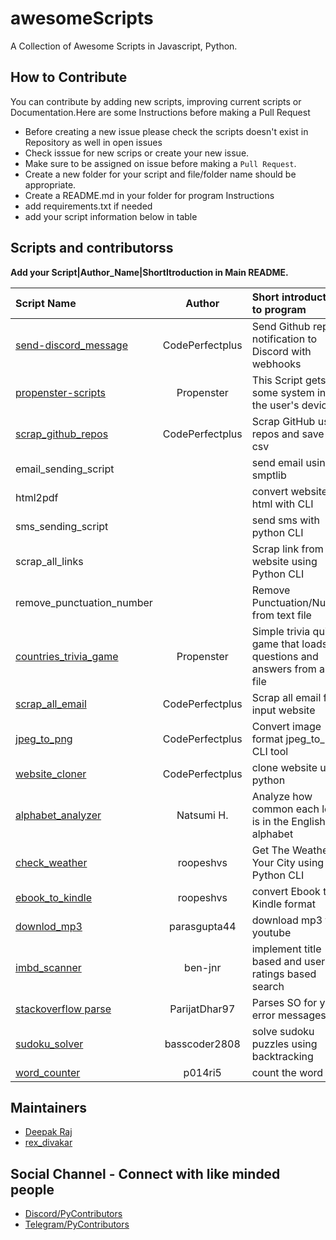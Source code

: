 # awesomeScripts

A Collection of Awesome Scripts in Javascript, Python.

## How to Contribute

You can contribute by adding new scripts, improving current scripts or Documentation.Here are some Instructions
before making a Pull Request

- Before creating a new issue please check the scripts doesn't exist in Repository as well in open issues
- Check isssue for new scrips or create your new issue.
- Make sure to be assigned on issue before making a `Pull Request`.
- Create a new folder for your script and file/folder name should be appropriate.
- Create a README.md in your folder for program Instructions
- add requirements.txt if needed
- add your script information below in table

## Scripts and contributorss

**Add your Script|Author_Name|ShortItroduction in Main README.**
<!--Restrictions -->
<!-- Add your script in last line -->

|          Script Name           |    Author     |     Short introduction to program                     |
|         :---               |        :----:              |                            :---            |
|[send-discord_message](/send-discord_message/annoucements.py)| CodePerfectplus |Send Github repo notification to Discord with webhooks|
| [propenster-scripts](/propenster-scripts/sysinfo.py)| Propenster |  This Script gets some system info of the user's device|
| [scrap_github_repos](/scrap_github_repos/scrap_github_repos.py) | CodePerfectplus |Scrap GitHub user repos and save it in csv|
| email_sending_script|                     | send email using smptlib|
| html2pdf  |                               | convert website to html with CLI|
| sms_sending_script|                       | send sms with python CLI|
| scrap_all_links  |                        | Scrap link from website using Python CLI|
| remove_punctuation_number|                | Remove Punctuation/Number from text file|
| [countries_trivia_game](/countries_trivia_game/countries_trivia.py)|Propenster|Simple trivia quiz game that loads questions and answers from a CSV file|
| [scrap_all_email](/scrap_all_email/scrap_all_email.py) | CodePerfectplus |    Scrap all email from input website|
| [jpeg_to_png](/jpeg_to_png/jpeg_to_png.py)| CodePerfectplus | Convert image format jpeg_to_png CLI tool|
| [website_cloner](/website_cloner/website_cloner.py) | CodePerfectplus | clone website using python|
| [alphabet_analyzer](/alphabet_analyzer/alphabet.py) | Natsumi H. | Analyze how common each letter is in the English alphabet|
| [check_weather](/check_weather/check_weather.py)| roopeshvs | Get The Weather Of Your City using Python CLI|
| [ebook_to_kindle](/convert_ebook_to_kindle_format/convert.py)| roopeshvs | convert Ebook to Kindle format|
| [downlod_mp3](/download_mp3/download_yt.py) | parasgupta44 | download mp3 from youtube|
| [imbd_scanner](/imdb-scraper/imdb.py) | ben-jnr | implement title based and user ratings based search|
| [stackoverflow parse](/Stack_Overflow_Parser-master/main_.py) | ParijatDhar97 | Parses SO for your error messages|
| [sudoku_solver](/sudoku_solver/sudoku_solver.py) | basscoder2808 | solve sudoku puzzles using backtracking|
| [word_counter](/word-counter/word-counter.py)| p014ri5| count the word|

## Maintainers

- [Deepak Raj](https://github.com/CodePerfectPlus)
- [rex_divakar](https://github.com/rexdivakar)

## Social Channel - Connect with like minded people

- [Discord/PyContributors](https://discord.gg/FXyh2S3)
- [Telegram/PyContributors](https://t.me/pycontributors)
